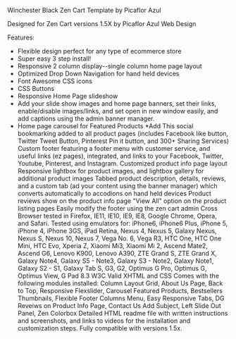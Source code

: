 Winchester Black Zen Cart Template
by Picaflor Azul

Designed for Zen Cart versions 1.5X by Picaflor Azul Web Design

Features:

*  Flexible design perfect for any type of ecommerce store
*  Super easy 3 step install!
*  Responsive 2 column display--single column home page layout
*  Optimized Drop Down Navigation for hand held devices
*  Font Awesome CSS icons
*  CSS Buttons
*  Responsive Home Page slideshow
*  Add your slide show images and home page banners, set their links, enable/disable images/links, and set open in new window easily, and add captions using the admin banner manager.
*  Home page carousel for Featured Products
*Add This social bookmarking added to all product pages (includes Facebook like button, Twitter Tweet Button, Pinterest Pin it button, and 300+ Sharing Services)
Custom footer featuring a footer menu with customer service, and useful links (ez pages), integrated, and links to your Facebook, Twitter, Youtube, Pinterest, and Instagram.
Customized product info page layout
Responsive lightbox for product images, and lightbox gallery for additional product images
Tabbed product description, details, reviews, and a custom tab (ad your content using the banner manager) which converts automatically to accodions on hand held devices
Product reviews show on the product info page
"View All" option on the product listing pages
Easily modify the footer using the zen cart admin
Cross Browser tested in Firefox, IE11, IE10, IE9, IE8, Google Chrome, Opera, and Safari.
Tested using emulators for: iPhone6, iPhone6 Plus, iPhone 5, iPhone 4, iPhone 3GS, iPad Retina, Nexus 4, Nexus 5, Galaxy Nexus, Nexus S, Nexus 10, Nexus 7, Vega No. 6, Vega R3, HTC One, HTC One Mini, HTC Evo, Xperia Z, Xiaomi Mi3, Xiaomi Mi 2, Ascend Mate2, Ascend G6, Lenovo K900, Lenovo A390, ZTE Grand S, ZTE Grand X, Galaxy Note4, Galaxy S5 - Note3, Galaxy S3 - Note2, Galaxy Note1, Galaxy S2 - S1, Galaxy Tab S, G3, G2, Optimus G Pro, Optimus G, Optimus View, G Pad 8.3
W3C Valid XHTML and CSS
Comes with the following modules installed: Column Layout Grid, About Us Page, Back to Top, Responsive Flexslider, Carousel Featured Products, Bestsellers Thumbnails, Flexible Footer Columns Menu, Easy Responsive Tabs, DG Reveiws on Product Info Page, Contact Us Add Subject, Left Slide Out Panel, Zen Colorbox
Detailed HTML readme file with written instructions and screenshots, and links to videos for the installation and customization steps.
Fully compatible with versions 1.5x.
